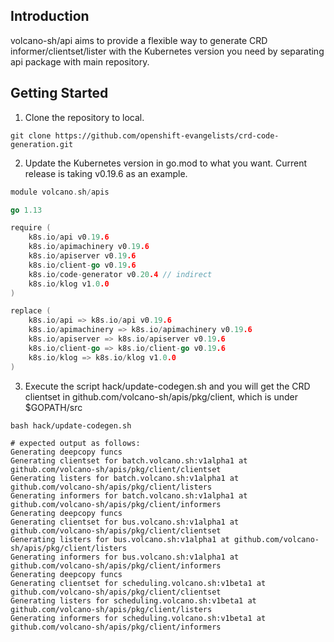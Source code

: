 ## Introduction
volcano-sh/api aims to provide a flexible way to generate CRD informer/clientset/lister with the Kubernetes version you 
need by separating api package with main repository. 
## Getting Started
1. Clone the repository to local.
```shell
git clone https://github.com/openshift-evangelists/crd-code-generation.git
```
2. Update the Kubernetes version in go.mod to what you want. Current release is taking v0.19.6 as an example.
```go
module volcano.sh/apis

go 1.13

require (
	k8s.io/api v0.19.6
	k8s.io/apimachinery v0.19.6
	k8s.io/apiserver v0.19.6
	k8s.io/client-go v0.19.6
	k8s.io/code-generator v0.20.4 // indirect
	k8s.io/klog v1.0.0
)

replace (
	k8s.io/api => k8s.io/api v0.19.6
	k8s.io/apimachinery => k8s.io/apimachinery v0.19.6
	k8s.io/apiserver => k8s.io/apiserver v0.19.6
	k8s.io/client-go => k8s.io/client-go v0.19.6
	k8s.io/klog => k8s.io/klog v1.0.0
)
```
3. Execute the script hack/update-codegen.sh and you will get the CRD clientset in github.com/volcano-sh/apis/pkg/client,
which is under $GOPATH/src
```shell
bash hack/update-codegen.sh

# expected output as follows:
Generating deepcopy funcs
Generating clientset for batch.volcano.sh:v1alpha1 at github.com/volcano-sh/apis/pkg/client/clientset
Generating listers for batch.volcano.sh:v1alpha1 at github.com/volcano-sh/apis/pkg/client/listers
Generating informers for batch.volcano.sh:v1alpha1 at github.com/volcano-sh/apis/pkg/client/informers
Generating deepcopy funcs
Generating clientset for bus.volcano.sh:v1alpha1 at github.com/volcano-sh/apis/pkg/client/clientset
Generating listers for bus.volcano.sh:v1alpha1 at github.com/volcano-sh/apis/pkg/client/listers
Generating informers for bus.volcano.sh:v1alpha1 at github.com/volcano-sh/apis/pkg/client/informers
Generating deepcopy funcs
Generating clientset for scheduling.volcano.sh:v1beta1 at github.com/volcano-sh/apis/pkg/client/clientset
Generating listers for scheduling.volcano.sh:v1beta1 at github.com/volcano-sh/apis/pkg/client/listers
Generating informers for scheduling.volcano.sh:v1beta1 at github.com/volcano-sh/apis/pkg/client/informers
```
